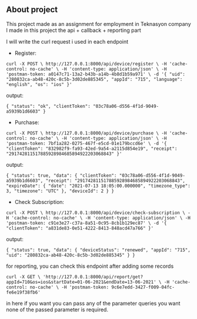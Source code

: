 ## About project

This project made as an assignment for employment in Teknasyon company I made in this project the api + callback +
reporting part

I will write the curl request i used in each endpoint

- Register:

`curl -X POST \
  http://127.0.0.1:8000/api/device/register \
  -H 'cache-control: no-cache' \
  -H 'content-type: application/json' \
  -H 'postman-token: a0147c71-13a2-b43b-a14b-4b8d1b59a971' \
  -d '{
  "uid": "280832ca-ab48-420c-8c5b-3d02de885345",
  "appId": "715",
  "language": "english",
  "os": "ios"
  }'`

  output:
  
`{
  "status": "ok",
  "clientToken": "03c78a06-d556-4f1d-9049-a5939b1d6603"
  }`

- Purchase:
  
`curl -X POST \
  http://127.0.0.1:8000/api/device/purchase \
  -H 'cache-control: no-cache' \
  -H 'content-type: application/json' \
  -H 'postman-token: 7bf1a282-0275-467f-e5cd-01e179bccd6e' \
  -d '{
  "clientToken": "832982f9-fa93-42ed-9a54-a2115d854e19",
  "receipt": "291742811517885928984685894922203068843"
  }'`

  output:
  
`{
  "status": true,
  "data": {
  "clientToken": "03c78a06-d556-4f1d-9049-a5939b1d6603",
  "receipt": "291742811517885928984685894922203068843",
  "expireDate": {
  "date": "2021-07-13 18:05:00.000000",
  "timezone_type": 3,
  "timezone": "UTC"
  },
  "deviceId": 2 } }`

- Check Subscription:
  
`curl -X POST \
  http://127.0.0.1:8000/api/device/check-subscription \
  -H 'cache-control: no-cache' \
  -H 'content-type: application/json' \
  -H 'postman-token: c91e3e27-c37a-8a51-0c95-8cb1b129ec87' \
  -d '{
  "clientToken": "a831de83-0e51-4222-8413-848acd47a766"
  }'`

  output:
  
`{
  "status": true,
  "data": {
  "deviceStatus": "renewed",
  "appId": "715",
  "uid": "280832ca-ab48-420c-8c5b-3d02de885345"
  } }`

for reporting, you can check this endpoint after adding some records

`curl -X GET \
'http://127.0.0.1:8000/api/report/get?appId=710&os=ios&startDate=01-06-2021&endDate=13-06-2021' \
-H 'cache-control: no-cache' \
-H 'postman-token: 9c6e7edd-3427-f009-04fc-fe6e19f38fb6'`

in here if you want you can pass any of the parameter queries you want none of the passed parameter is required.
